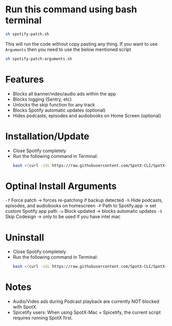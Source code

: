 # Run this command using bash terminal
```bash
sh spotify-patch.sh
```
This will run the code without copy pasting any thing. If you want to use `Arguments` then you need to use the below mentioned script

```bash
sh spotify-patch-arguments.sh
```

# Features
- Blocks all banner/video/audio ads within the app
- Blocks logging (Sentry, etc)
- Unlocks the skip function for any track
- Blocks Spotify automatic updates (optional)
- Hides podcasts, episodes and audiobooks on Home Screen (optional)

# Installation/Update
- Close Spotify completely
- Run the following command in Terminal:
    ```bash
    bash <(curl -sSL https://raw.githubusercontent.com/SpotX-CLI/SpotX-Mac/main/install.sh)
    ```

# Optinal Install Arguments
`-f` Force patch -> forces re-patching if backup detected
`-h` Hide podcasts, episodes, and audiobooks on homescreen
`-P` Path to Spotify.app -> set custom Spotify app path
`-u` Block updated -> blocks automatic updates
`-S` Skip Codesign -> only to be used if you have intel mac

# Uninstall
- Close Spotify completely
- Run the following command in Terminal:
    ```bash
    bash <(curl -sSL https://raw.githubusercontent.com/SpotX-CLI/SpotX-Mac/main/uninstall.sh)
    ```

# Notes
- Audio/Video ads during Podcast playback are currently NOT blocked with SpotX.
- Spicetify users: When using SpotX-Mac + Spicetify, the current script requires running SpotX first.